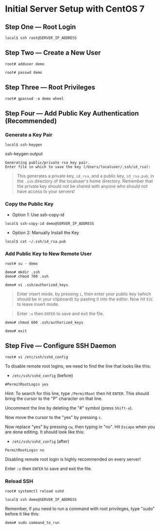 # Initial Server Setup with CentOS 7

## Step One — Root Login

```
local$ ssh root@SERVER_IP_ADDRESS
```

## Step Two — Create a New User

```
root# adduser demo

root# passwd demo
```

## Step Three — Root Privileges

```
root# gpasswd -a demo wheel
```

## Step Four — Add Public Key Authentication (Recommended)

### Generate a Key Pair

```
local$ ssh-keygen
```

ssh-keygen output

```
Generating public/private rsa key pair.
Enter file in which to save the key (/Users/localuser/.ssh/id_rsa):
```

> This generates a private key, `id_rsa`, and a public key, `id_rsa.pub`, in the `.ssh` directory of the localuser's home directory. Remember that the private key should not be shared with anyone who should not have access to your servers!

### Copy the Public Key

* Option 1: Use ssh-copy-id

```
local$ ssh-copy-id demo@SERVER_IP_ADDRESS
```

* Option 2: Manually Install the Key

```
local$ cat ~/.ssh/id_rsa.pub
```

### Add Public Key to New Remote User

```
root# su - demo
```

```
demo# mkdir .ssh
demo# chmod 700 .ssh
```

```
demo# vi .ssh/authorized_keys
```

> Enter insert mode, by pressing `i`, then enter your public key (which should be in your clipboard) by pasting it into the editor. Now hit `ESC` to leave insert mode.

> Enter `:x` then `ENTER` to save and exit the file.

```
demo# chmod 600 .ssh/authorized_keys
```

```
demo# exit
```

## Step Five — Configure SSH Daemon

```
root# vi /etc/ssh/sshd_config
```

To disable remote root logins, we need to find the line that looks like this:

* `/etc/ssh/sshd_config` (before)

```
#PermitRootLogin yes
```

Hint: To search for this line, type `/PermitRoot` then hit `ENTER`. This should bring the cursor to the "P" character on that line.

Uncomment the line by deleting the "#" symbol (press `Shift-x`).

Now move the cursor to the "yes" by pressing `c`.

Now replace "yes" by pressing `cw`, then typing in "no". Hit `Escape` when you are done editing. It should look like this:

* `/etc/ssh/sshd_config` (after)

```
PermitRootLogin no
```

Disabling remote root login is highly recommended on every server!

Enter `:x` then `ENTER` to save and exit the file.

### Reload SSH

```
root# systemctl reload sshd
```

```
local$ ssh demo@SERVER_IP_ADDRESS
```

Remember, if you need to run a command with root privileges, type "sudo" before it like this:

```
demo# sudo command_to_run
```
